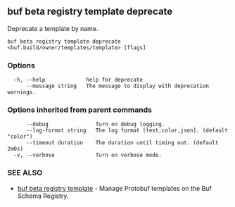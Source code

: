 ## buf beta registry template deprecate

Deprecate a template by name.

```
buf beta registry template deprecate <buf.build/owner/templates/template> [flags]
```

### Options

```
  -h, --help             help for deprecate
      --message string   The message to display with deprecation warnings.
```

### Options inherited from parent commands

```
      --debug               Turn on debug logging.
      --log-format string   The log format [text,color,json]. (default "color")
      --timeout duration    The duration until timing out. (default 2m0s)
  -v, --verbose             Turn on verbose mode.
```

### SEE ALSO

* [buf beta registry template](buf-beta-registry-template.md)	 - Manage Protobuf templates on the Buf Schema Registry.
